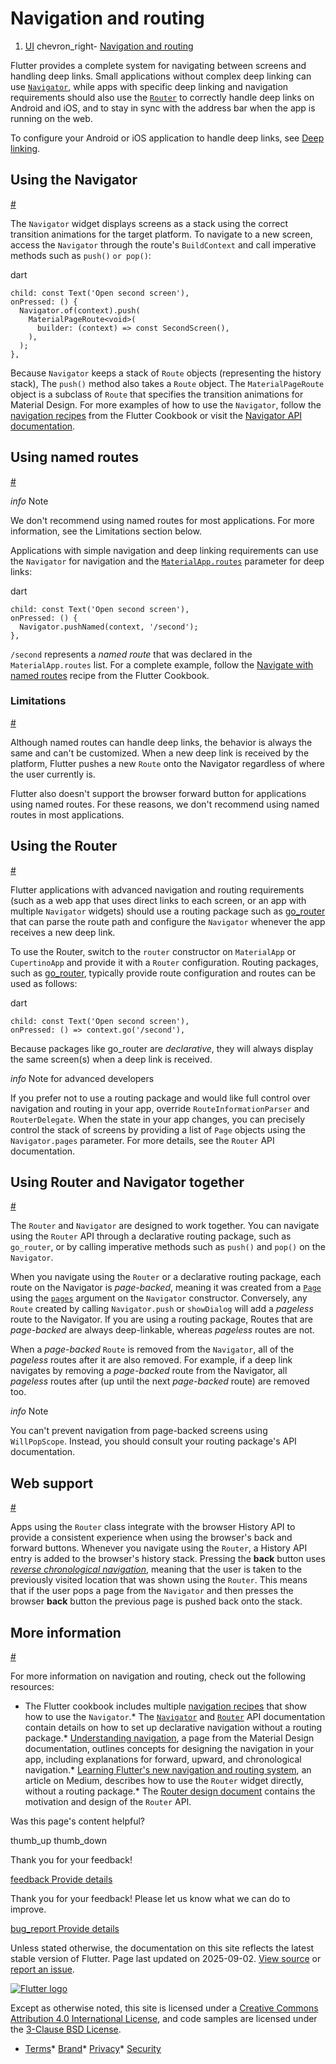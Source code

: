 Navigation and routing
======================

1. [UI](/ui) chevron\_right- [Navigation and routing](/ui/navigation)

Flutter provides a complete system for navigating between screens and handling deep links. Small applications without complex deep linking can use [`Navigator`](https://api.flutter.dev/flutter/widgets/Navigator-class.html), while apps with specific deep linking and navigation requirements should also use the [`Router`](https://api.flutter.dev/flutter/widgets/Router-class.html) to correctly handle deep links on Android and iOS, and to stay in sync with the address bar when the app is running on the web.

To configure your Android or iOS application to handle deep links, see [Deep linking](/ui/navigation/deep-linking).

Using the Navigator
-------------------

[#](#using-the-navigator)

The `Navigator` widget displays screens as a stack using the correct transition animations for the target platform. To navigate to a new screen, access the `Navigator` through the route's `BuildContext` and call imperative methods such as `push()` `or pop()`:

dart

```
child: const Text('Open second screen'),
onPressed: () {
  Navigator.of(context).push(
    MaterialPageRoute<void>(
      builder: (context) => const SecondScreen(),
    ),
  );
},
```

Because `Navigator` keeps a stack of `Route` objects (representing the history stack), The `push()` method also takes a `Route` object. The `MaterialPageRoute` object is a subclass of `Route` that specifies the transition animations for Material Design. For more examples of how to use the `Navigator`, follow the [navigation recipes](/cookbook/navigation) from the Flutter Cookbook or visit the [Navigator API documentation](https://api.flutter.dev/flutter/widgets/Navigator-class.html).

Using named routes
------------------

[#](#using-named-routes)

*info* Note

We don't recommend using named routes for most applications. For more information, see the Limitations section below.

Applications with simple navigation and deep linking requirements can use the `Navigator` for navigation and the [`MaterialApp.routes`](https://api.flutter.dev/flutter/material/MaterialApp/routes.html) parameter for deep links:

dart

```
child: const Text('Open second screen'),
onPressed: () {
  Navigator.pushNamed(context, '/second');
},
```

`/second` represents a *named route* that was declared in the `MaterialApp.routes` list. For a complete example, follow the [Navigate with named routes](/cookbook/navigation/named-routes) recipe from the Flutter Cookbook.

### Limitations

[#](#limitations)

Although named routes can handle deep links, the behavior is always the same and can't be customized. When a new deep link is received by the platform, Flutter pushes a new `Route` onto the Navigator regardless of where the user currently is.

Flutter also doesn't support the browser forward button for applications using named routes. For these reasons, we don't recommend using named routes in most applications.

Using the Router
----------------

[#](#using-the-router)

Flutter applications with advanced navigation and routing requirements (such as a web app that uses direct links to each screen, or an app with multiple `Navigator` widgets) should use a routing package such as [go\_router](https://pub.dev/packages/go_router) that can parse the route path and configure the `Navigator` whenever the app receives a new deep link.

To use the Router, switch to the `router` constructor on `MaterialApp` or `CupertinoApp` and provide it with a `Router` configuration. Routing packages, such as [go\_router](https://pub.dev/packages/go_router), typically provide route configuration and routes can be used as follows:

dart

```
child: const Text('Open second screen'),
onPressed: () => context.go('/second'),
```

Because packages like go\_router are *declarative*, they will always display the same screen(s) when a deep link is received.

*info* Note for advanced developers

If you prefer not to use a routing package and would like full control over navigation and routing in your app, override `RouteInformationParser` and `RouterDelegate`. When the state in your app changes, you can precisely control the stack of screens by providing a list of `Page` objects using the `Navigator.pages` parameter. For more details, see the `Router` API documentation.

Using Router and Navigator together
-----------------------------------

[#](#using-router-and-navigator-together)

The `Router` and `Navigator` are designed to work together. You can navigate using the `Router` API through a declarative routing package, such as `go_router`, or by calling imperative methods such as `push()` and `pop()` on the `Navigator`.

When you navigate using the `Router` or a declarative routing package, each route on the Navigator is *page-backed*, meaning it was created from a [`Page`](https://api.flutter.dev/flutter/widgets/Page-class.html) using the [`pages`](https://api.flutter.dev/flutter/widgets/Navigator/pages.html) argument on the `Navigator` constructor. Conversely, any `Route` created by calling `Navigator.push` or `showDialog` will add a *pageless* route to the Navigator. If you are using a routing package, Routes that are *page-backed* are always deep-linkable, whereas *pageless* routes are not.

When a *page-backed* `Route` is removed from the `Navigator`, all of the *pageless* routes after it are also removed. For example, if a deep link navigates by removing a *page-backed* route from the Navigator, all *pageless* routes after (up until the next *page-backed* route) are removed too.

*info* Note

You can't prevent navigation from page-backed screens using `WillPopScope`. Instead, you should consult your routing package's API documentation.

Web support
-----------

[#](#web-support)

Apps using the `Router` class integrate with the browser History API to provide a consistent experience when using the browser's back and forward buttons. Whenever you navigate using the `Router`, a History API entry is added to the browser's history stack. Pressing the **back** button uses *[reverse chronological navigation](https://material.io/design/navigation/understanding-navigation.html#reverse-navigation)*, meaning that the user is taken to the previously visited location that was shown using the `Router`. This means that if the user pops a page from the `Navigator` and then presses the browser **back** button the previous page is pushed back onto the stack.

More information
----------------

[#](#more-information)

For more information on navigation and routing, check out the following resources:

* The Flutter cookbook includes multiple [navigation recipes](/cookbook/navigation) that show how to use the `Navigator`.* The [`Navigator`](https://api.flutter.dev/flutter/widgets/Navigator-class.html) and [`Router`](https://api.flutter.dev/flutter/widgets/Router-class.html) API documentation contain details on how to set up declarative navigation without a routing package.* [Understanding navigation](https://material.io/design/navigation/understanding-navigation.html), a page from the Material Design documentation, outlines concepts for designing the navigation in your app, including explanations for forward, upward, and chronological navigation.* [Learning Flutter's new navigation and routing system](https://medium.com/flutter/learning-flutters-new-navigation-and-routing-system-7c9068155ade), an article on Medium, describes how to use the `Router` widget directly, without a routing package.* The [Router design document](https://flutter.dev/go/navigator-with-router) contains the motivation and design of the `Router` API.

Was this page's content helpful?

thumb\_up thumb\_down

Thank you for your feedback!

 [feedback Provide details](https://github.com/flutter/website/issues/new?template=1_page_issue.yml&&page-url=https://docs.flutter.dev/ui/navigation/&page-source=https://github.com/flutter/website/tree/main/src/content/ui/navigation/index.md)

Thank you for your feedback! Please let us know what we can do to improve.

 [bug\_report Provide details](https://github.com/flutter/website/issues/new?template=1_page_issue.yml&&page-url=https://docs.flutter.dev/ui/navigation/&page-source=https://github.com/flutter/website/tree/main/src/content/ui/navigation/index.md)

Unless stated otherwise, the documentation on this site reflects the latest stable version of Flutter. Page last updated on 2025-09-02. [View source](https://github.com/flutter/website/tree/main/src/content/ui/navigation/index.md) or [report an issue](https://github.com/flutter/website/issues/new?template=1_page_issue.yml&&page-url=https://docs.flutter.dev/ui/navigation/&page-source=https://github.com/flutter/website/tree/main/src/content/ui/navigation/index.md "Report an issue with this page").

[![Flutter logo](/assets/images/branding/flutter/logo+text/horizontal/white.svg)](https://flutter.dev)

Except as otherwise noted, this site is licensed under a [Creative Commons Attribution 4.0 International License](https://creativecommons.org/licenses/by/4.0/), and code samples are licensed under the [3-Clause BSD License](https://opensource.org/licenses/BSD-3-Clause).

* [Terms](/tos "Terms of use")* [Brand](/brand "Brand usage guidelines")* [Privacy](https://policies.google.com/privacy "Privacy policy")* [Security](/security "Security philosophy and practices")

   